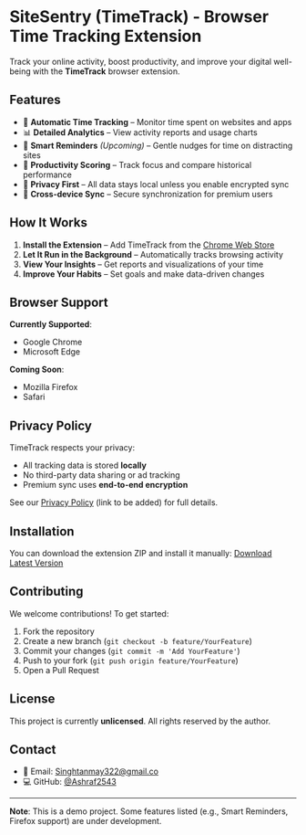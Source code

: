 
# SiteSentry (TimeTrack) - Browser Time Tracking Extension

Track your online activity, boost productivity, and improve your digital well-being with the **TimeTrack** browser extension.

## Features

- 🚀 **Automatic Time Tracking** – Monitor time spent on websites and apps
- 📊 **Detailed Analytics** – View activity reports and usage charts
- 🔔 **Smart Reminders** *(Upcoming)* – Gentle nudges for time on distracting sites
- 🎯 **Productivity Scoring** – Track focus and compare historical performance
- 🔐 **Privacy First** – All data stays local unless you enable encrypted sync
- 🔁 **Cross-device Sync** – Secure synchronization for premium users

## How It Works

1. **Install the Extension** – Add TimeTrack from the [Chrome Web Store](https://github.com/Tanmay-hue/Site-Sentry-A-web-Wellness-Extension/tree/main/Extension)
2. **Let It Run in the Background** – Automatically tracks browsing activity
3. **View Your Insights** – Get reports and visualizations of your time
4. **Improve Your Habits** – Set goals and make data-driven changes

## Browser Support

**Currently Supported**:
- Google Chrome
- Microsoft Edge

**Coming Soon**:
- Mozilla Firefox
- Safari

## Privacy Policy

TimeTrack respects your privacy:
- All tracking data is stored **locally**
- No third-party data sharing or ad tracking
- Premium sync uses **end-to-end encryption**

See our [Privacy Policy](#) (link to be added) for full details.

## Installation

You can download the extension ZIP and install it manually:
[Download Latest Version](https://github.com/Tanmay-hue/Site-Sentry-A-web-Wellness-Extension/tree/main/Extension)

## Contributing

We welcome contributions! To get started:

1. Fork the repository
2. Create a new branch (`git checkout -b feature/YourFeature`)
3. Commit your changes (`git commit -m 'Add YourFeature'`)
4. Push to your fork (`git push origin feature/YourFeature`)
5. Open a Pull Request

## License

This project is currently **unlicensed**. All rights reserved by the author.

## Contact

- 📧 Email: [Singhtanmay322@gmail.co](mailto:Singhtanmay322@gmail.com)
- 💻 GitHub: [@Ashraf2543](https://github.com/Tanmay-hue/Site-Sentry-A-web-Wellness-Extension)

---

**Note**: This is a demo project. Some features listed (e.g., Smart Reminders, Firefox support) are under development.
